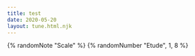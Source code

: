 ```yaml
---
title: test
date: 2020-05-20
layout: tune.html.njk
---
```


{% randomNote "Scale" %}
{% randomNumber "Etude", 1, 8 %}
